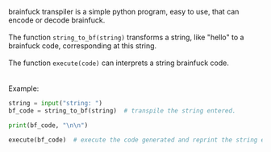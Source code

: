 brainfuck transpiler is a simple python program, easy to use, that can encode or decode brainfuck.\
\
The function `string_to_bf(string)` transforms a string, like "hello" to a brainfuck code, corresponding at this string.\
\
The function `execute(code)` can interprets a string brainfuck code.\
\
\
Example:
```py
string = input("string: ")
bf_code = string_to_bf(string)  # transpile the string entered.

print(bf_code, "\n\n")

execute(bf_code)  # execute the code generated and reprint the string entered before
```
